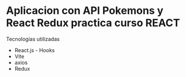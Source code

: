 # Aplicacion con API Pokemons y React Redux practica curso REACT

Tecnologías utilizadas
- React.js - Hooks
- Vite
- axios
- Redux